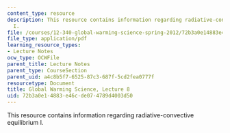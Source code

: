 ```yaml
---
content_type: resource
description: This resource contains information regarding radiative-convective equilibrium
  I.
file: /courses/12-340-global-warming-science-spring-2012/72b3a0e14883e46cde074789d4003d50_MIT12_340S12_lec8.pdf
file_type: application/pdf
learning_resource_types:
- Lecture Notes
ocw_type: OCWFile
parent_title: Lecture Notes
parent_type: CourseSection
parent_uid: a4c8b5f7-6525-87c3-687f-5cd2fea0777f
resourcetype: Document
title: Global Warming Science, Lecture 8
uid: 72b3a0e1-4883-e46c-de07-4789d4003d50
---
```

This resource contains information regarding radiative-convective equilibrium I.

